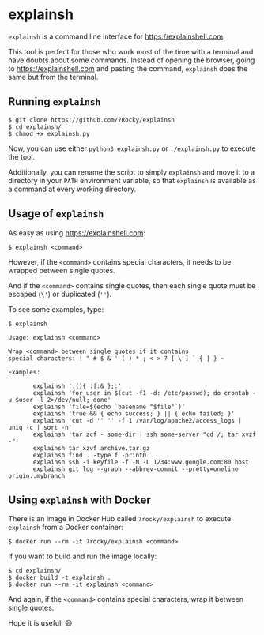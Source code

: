 # explainsh

`explainsh` is a command line interface for https://explainshell.com.

This tool is perfect for those who work most of the time with a terminal and have doubts about some commands. Instead of opening the browser, going to https://explainshell.com and pasting the command, `explainsh` does the same but from the terminal.

## Running `explainsh`

```console
$ git clone https://github.com/7Rocky/explainsh
$ cd explainsh/
$ chmod +x explainsh.py
```

Now, you can use either `python3 explainsh.py` or `./explainsh.py` to execute the tool.

Additionally, you can rename the script to simply `explainsh` and move it to a directory in your `PATH` environment variable, so that `explainsh` is available as a command at every working directory.

## Usage of `explainsh`

As easy as using https://explainshell.com:

```console
$ explainsh <command>
```

However, if the `<command>` contains special characters, it needs to be wrapped between single quotes.

And if the `<command>` contains single quotes, then each single quote must be escaped (`\'`) or duplicated (`''`).

To see some examples, type:

```console
$ explainsh

Usage: explainsh <command>

Wrap <command> between single quotes if it contains
special characters: ! " # $ & ' ( ) * ; < > ? [ \ ] ` { | } ~

Examples:

       explainsh ':(){ :|:& };:'
       explainsh 'for user in $(cut -f1 -d: /etc/passwd); do crontab -u $user -l 2>/dev/null; done'
       explainsh 'file=$(echo `basename "$file"`)'
       explainsh 'true && { echo success; } || { echo failed; }'
       explainsh 'cut -d '' '' -f 1 /var/log/apache2/access_logs | uniq -c | sort -n'
       explainsh 'tar zcf - some-dir | ssh some-server "cd /; tar xvzf -"'
       explainsh tar xzvf archive.tar.gz
       explainsh find . -type f -print0
       explainsh ssh -i keyfile -f -N -L 1234:www.google.com:80 host
       explainsh git log --graph --abbrev-commit --pretty=oneline origin..mybranch
```

## Using `explainsh` with Docker

There is an image in Docker Hub called `7rocky/explainsh` to execute `explainsh` from a Docker container:

```console
$ docker run --rm -it 7rocky/explainsh <command>
```

If you want to build and run the image locally:

```console
$ cd explainsh/
$ docker build -t explainsh .
$ docker run --rm -it explainsh <command>
```

And again, if the `<command>` contains special characters, wrap it between single quotes.

Hope it is useful! :smile:
